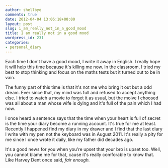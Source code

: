```yaml
---
author: shellbye
comments: true
date: 2012-04-04 13:06:18+00:00
layout: post
slug: i_am_really_not_in_a_good_mood
title: I am really not in a good mood
wordpress_id: 231
categories:
- personal_diary
---
```


Each time I don't have a good mood, I write it away in English. I really hope it will help this time because it's killing me now. In the classroom, I tried my best to stop thinking and focus on the maths tests but it turned out to be in vain.  
  
The funny part of this time is that it's not me who bring it out but a odd dream. Ever since that, my mind was full and refused to accept anything else. I tried to watch a movie to forget it as usual, but the moive I choosed was all about a man whose wife is dying and it's full of the pain which I had now.  
  
I once heard a sentence says that the time when your heart is full of secret is the time your diary become a running account. It's true for me at least. Recently I happened find my diary in my drawer and I find that the last diary I write with my pen not the keyboard was in August 2011. It's really a pity for me since I once wrote it daily, like my father did decades ago.  
  
It's a good news for you when you're upset that your bro is upset too. Well, you cannot blame me for that, cause it's really comforable to know that. Like Harvey Dent once said, _fair enough._  

